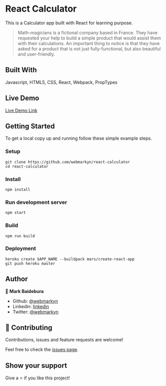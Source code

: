 # React Calculator

This is a Calculator app built with React for learning purpose.

> Math-magicians is a fictional company based in France. They have requested your help to build a simple product that would assist them with their calculations. An important thing to notice is that they have asked for a product that is not just fully-functional, but also beautiful and user-friendly.

## Built With

Javascript, HTML5, CSS, React, Webpack, PropTypes

## Live Demo

[Live Demo Link](https://microverse-react-calculator.herokuapp.com)


## Getting Started

To get a local copy up and running follow these simple example steps.

### Setup
    git clone https://github.com/webmarkyn/react-calculator
    cd react-calculator
### Install
    npm install
### Run development server
    npm start
### Build
    npm run build
### Deployment
    heroku create $APP_NAME --buildpack mars/create-react-app
    git push heroku master



## Author

👤 **Mark Baidebura**

- Github: [@webmarkyn](https://github.com/webmarkyn)
- Linkedin: [linkedin](https://www.linkedin.com/in/mark-baidebura/)
- Twitter: [@webmarkyn](https://twitter.com/webmarkyn)


## 🤝 Contributing

Contributions, issues and feature requests are welcome!

Feel free to check the [issues page](issues/).

## Show your support

Give a ⭐️ if you like this project!